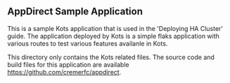 ## AppDirect Sample Application

This is a sample Kots application that is used in the 'Deploying HA Cluster' guide. The application deployed by Kots is a simple flaks application with various routes to test various features availanle in Kots.


This directory only contains the Kots related files. The source code and build files for this application are available https://github.com/cremerfc/appdirect.
